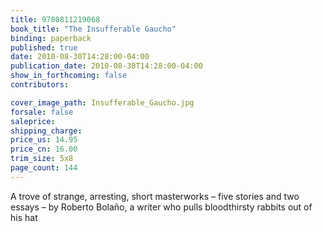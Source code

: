 ```yaml
---
title: 9780811219068
book_title: "The Insufferable Gaucho"
binding: paperback
published: true
date: 2010-08-30T14:28:00-04:00
publication_date: 2010-08-30T14:28:00-04:00
show_in_forthcoming: false
contributors:

cover_image_path: Insufferable_Gaucho.jpg
forsale: false
saleprice:
shipping_charge:
price_us: 14.95
price_cn: 16.00
trim_size: 5x8
page_count: 144
---
```

A trove of strange, arresting, short masterworks – five stories and two essays – by Roberto Bolaño, a writer who pulls bloodthirsty rabbits out of his hat

